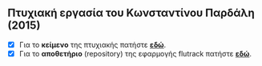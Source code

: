## Πτυχιακή εργασία του Κωνσταντίνου Παρδάλη (2015)

- [x] Για το **κείμενο** της πτυχιακής πατήστε **[εδώ](pardalis.pdf)**.
- [x] Για το **αποθετήριο** (repository) της εφαρμογής flutrack πατήστε **[εδώ](https://github.com/flutrack/Flutrack.org_webapp_source_code)**.
